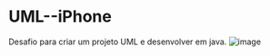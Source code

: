 # UML--iPhone
Desafio para criar um projeto UML e desenvolver em java. 
![image](https://github.com/SinaraFarias/UML--iPhone/assets/129545069/005431de-c9ba-4e13-a77d-0519d6b48617)
